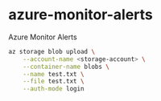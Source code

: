 # azure-monitor-alerts
Azure Monitor Alerts


```sh
az storage blob upload \
    --account-name <storage-account> \
    --container-name blobs \
    --name test.txt \
    --file test.txt \
    --auth-mode login
```